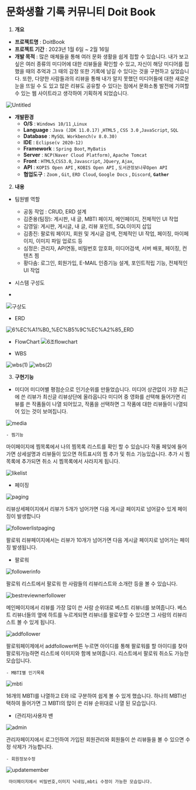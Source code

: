 # 문화생활 기록 커뮤니티 Doit Book

1. **개요**
- **프로젝트명** : DoitBook
- **프로젝트 기간** : 2023년 1월 6일 ~ 2월 16일
- **개발 목적** : 많은 매체들을 통해 여러 문화 생활을 쉽게 접할 수 있습니다. 
내가 보고싶은 여러 종류의 미디어에 대한 리뷰들을 확인할 수 있고, 자신이 해당 미디어를 접했을 때의 추억과 그 때의 감정 또한 기록에 남길 수 있다는 것을 구현하고 싶었습니다. 
또한, 다양한 사람들과의 리뷰을 통해 내가 알지 못했던 미디어들에 대한 새로운 눈을 뜨일 수 도 있고 많은 리뷰도 공유할 수 있다는 점에서 문화소통 발전에 기여할 수 있는 웹 사이트라고 생각하여 기획하게 되었습니다. 


![Untitled](https://user-images.githubusercontent.com/49473766/218673483-aa3d54ea-5127-48e4-ab45-7e65db928d5a.png)

- **개발환경**
    - **O/S** : `Windows 10/11` ,`Linux`
    - **Language** : `Java (JDK 11.0.17)` ,`HTML5` , `CSS 3.0` ,`JavaScript`, `SQL`
    - **Database** : `MySQL Workbench(v 8.0.30)`
    - **IDE** : `Eclipse(v 2020-12)`
    - **Framework** : `Spring Boot`, `MyBatis`
    - **Server** : `NCP(Naver Cloud Platform)`, `Apache Tomcat`
    - **Front** : `HTML5`,`CSS3.0`, `Javascript`, `JQuery`, `Ajax`,
    - **API** : `KOPIS Open API` , `KOBIS Open API` ,  `도서관정보나루Open API`
    - **협업도구** : `Zoom` , `Git`, `ERD Cloud`, `Google Docs` , `Discord`, **`Gather`**
2. **내용**
- 팀원별 역할
    - 공동 작업 : CRUD, ERD 설계
    - 김준용(팀장): 게시판, 내 글, MBTI 페이지, 메인페이지, 전체적인 UI 작업
    - 김영일: 게시판, 게시글, 내 글, 리뷰 포인트, SQL이미지 삽입
    - 김종진: 팔로워 페이지, 회원 및 게시글 검색, 전체적인 UI 작업, 페이징, 마이페이지, 이미지 파일 업로드 등
    - 심정은: 관리자, API연동, 비밀번호 암호화, 미디어검색, 서버 배포, 페이징, 컨텐츠 찜
    - 황다솜: 로그인, 회원가입, E-MAIL 인증기능 설계, 포인트적립 기능, 전체적인 UI 작업
    
- 시스템 구성도
- 
![구상도](https://user-images.githubusercontent.com/117333012/218820668-ee74eb94-d8c8-480b-9927-a7820131f2ea.jpg)



- ERD

![6%EC%A1%B0_%EC%B5%9C%EC%A2%85_ERD](https://user-images.githubusercontent.com/49473766/218673453-bf8b2e99-c0c3-413a-aa46-2e5aa3d612fa.png)
- FlowChart
![6조flowchart](https://user-images.githubusercontent.com/49473766/218763204-4176c423-7831-45f7-a775-044250e7e68e.png)

- WBS


![wbs(1)](https://user-images.githubusercontent.com/117333012/218775426-3740b4a6-ca7d-4157-8279-1acc97e486c7.png)
![wbs(2)](https://user-images.githubusercontent.com/117333012/218775456-adb97129-6b73-49a6-8c24-e457655ece94.png)


3. **구현기능**



  - 미디어
 미디어별 평점순으로 인기순위를 만들었습니다.
 미디어 상관없이 가장 최근에 쓴 리뷰가 최신글 리뷰상단에 올라옵니다
 미디어 중 영화를 선택해 들어가면 리뷰를 쓴 작품들이 나열 되어있고, 작품을 선택하면
 그 작품에 대한 리뷰들이 나열되어 있는 것이 보여집니다.

 ![media](https://user-images.githubusercontent.com/117333012/218804538-87caa4b1-7e4c-4d5f-87cd-9d041af5d3f4.gif)
 

    - 찜기능
   마이페이지에 찜목록에서 나의 찜목록 리스트를 확인 할 수 있습니다
   작품 페잊에 들어가면 상세설명과 리뷰들이 있으면 하트표시의 찜 추가 및 취소 기능있습니다.
   추가 시 찜목록에 추가되면 취소 시 찜목록에서 사라지게 됩니다.


  ![likelist](https://user-images.githubusercontent.com/117333012/218804029-ad512168-b4f4-4d0c-b232-0b52915944e2.gif)

   - 페이징
  

![paging](https://user-images.githubusercontent.com/117333012/218803816-0be4f7e5-f577-43b1-939d-e9e4b2eeda87.gif)


리뷰상세페이지에서 리뷰가 5개가 넘어가면 다음 게시글 페이지로 넘어갈수 있게 페이징이 발생합니다


![followerlistpaging](https://user-images.githubusercontent.com/117333012/218803740-77fba405-128f-4a64-a013-3c2d75c9256a.gif)


 팔로워 리뷰페이지에서는 리뷰가 10개가 넘어가면 다음 게시글 페이지로 넘어가는 페이징 발생됩니다.
 
 
  - 팔로워
    
    
![followerinfo](https://user-images.githubusercontent.com/117333012/218793605-1fe7e9c0-6b8a-4abd-a42b-a759b888d523.gif)


팔로워 리스트에서 팔로워 한 사람들의 리뷰리스트와 소개란 등을 볼 수 있습니다.

![bestreviewnerfollower](https://user-images.githubusercontent.com/117333012/218793475-501c1fcd-7c65-4535-9e7e-0031ddfdddec.gif)


메인페이지에서 리뷰를 가장 많이 쓴 사람 순위대로 베스트 리뷰너를 보여줍니다. 베스트 리뷰너들의 옆에 하트를 누르게되면
리뷰너를 팔로우할 수 있으면 그 사람의 리뷰리스트 볼 수 있게 됩니다.

![addfollower](https://user-images.githubusercontent.com/117333012/218793521-68fc6091-d3a9-46e1-ab8b-9cc905b79dfa.gif)


팔로워페이제에서  addfollower버튼 누르면 아이디를 통해 팔로워를 할 아이디를 찾아 팔로워가능하면 리스트에 이미지와 함께
보여줍니다. 리스트에서 팔로워 취소도 가능한 모습입니다.





    - MBTI별 인기목록
    
   ![mbti](https://user-images.githubusercontent.com/117333012/218803571-f6e90439-5efe-4894-9d64-5966101319e0.gif)
   
   
   16개의 MBTI를 나열하고 E와 I로 구분하여 쉽게 볼 수 있게 했습니다.
   하나의 MBTI선택하여 들어가면 그 MBTI의 많이 쓴 리뷰 순위대로 나열 된 모습입니다.
    
  
   - (관리자)사용자 밴
    
   ![admin](https://user-images.githubusercontent.com/117333012/218801528-e0c6bceb-1634-4087-a56b-42e3a5da4d9f.gif)
   
   
   관리자페이지에서 로그인하여 가입된 회원관리와 회원들이 쓴 리뷰들을 볼 수 있으면 수정 삭제가 가능합니다.

    
    - 회원정보수정
    
   ![updatemember](https://user-images.githubusercontent.com/117333012/218804657-48b6b902-5739-4bdd-92e5-21c4d8c95b94.gif)
     
     
     마이페이지에서 비밀번호,이미지 닉네임,mbti 수정이 가능한 모습입니다.
    

